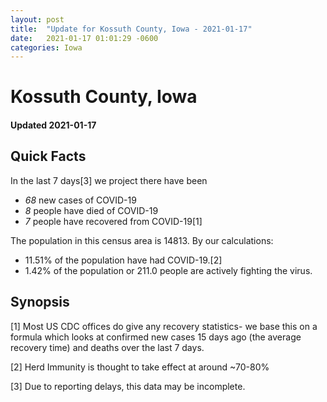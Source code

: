 ```yaml
---
layout: post
title:  "Update for Kossuth County, Iowa - 2021-01-17"
date:   2021-01-17 01:01:29 -0600
categories: Iowa
---
```


# Kossuth County, Iowa
#### Updated 2021-01-17

## Quick Facts

In the last 7 days[3] we project there have been
- *68* new cases of COVID-19
- *8* people have died of COVID-19
- *7* people have recovered from COVID-19[1]

The population in this census area is 14813. By our calculations:
- 11.51% of the population have had COVID-19.[2]
- 1.42% of the population or 211.0 people are actively fighting the virus.

## Synopsis




[1] Most US CDC offices do give any recovery statistics- we base this on a formula which looks at confirmed new cases
15 days ago (the average recovery time) and deaths over the last 7 days.

[2] Herd Immunity is thought to take effect at around ~70-80%

[3] Due to reporting delays, this data may be incomplete.
 
    